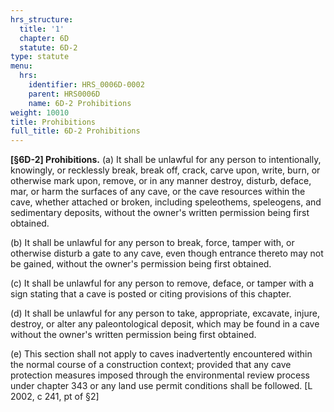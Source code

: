 ```yaml
---
hrs_structure:
  title: '1'
  chapter: 6D
  statute: 6D-2
type: statute
menu:
  hrs:
    identifier: HRS_0006D-0002
    parent: HRS0006D
    name: 6D-2 Prohibitions
weight: 10010
title: Prohibitions
full_title: 6D-2 Prohibitions
---
```

**[§6D-2] Prohibitions.** (a) It shall be unlawful for any person to intentionally, knowingly, or recklessly break, break off, crack, carve upon, write, burn, or otherwise mark upon, remove, or in any manner destroy, disturb, deface, mar, or harm the surfaces of any cave, or the cave resources within the cave, whether attached or broken, including speleothems, speleogens, and sedimentary deposits, without the owner's written permission being first obtained.

(b) It shall be unlawful for any person to break, force, tamper with, or otherwise disturb a gate to any cave, even though entrance thereto may not be gained, without the owner's permission being first obtained.

(c) It shall be unlawful for any person to remove, deface, or tamper with a sign stating that a cave is posted or citing provisions of this chapter.

(d) It shall be unlawful for any person to take, appropriate, excavate, injure, destroy, or alter any paleontological deposit, which may be found in a cave without the owner's written permission being first obtained.

(e) This section shall not apply to caves inadvertently encountered within the normal course of a construction context; provided that any cave protection measures imposed through the environmental review process under chapter 343 or any land use permit conditions shall be followed. [L 2002, c 241, pt of §2]